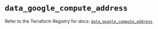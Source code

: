 # `data_google_compute_address`

Refer to the Terraform Registry for docs: [`data_google_compute_address`](https://registry.terraform.io/providers/hashicorp/google/5.25.0/docs/data-sources/compute_address).
